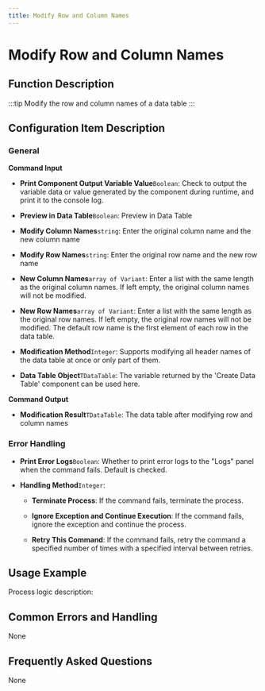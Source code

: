```yaml
---
title: Modify Row and Column Names
---
```


# Modify Row and Column Names

## Function Description

:::tip 
Modify the row and column names of a data table
:::

## Configuration Item Description

### General

**Command Input**

- **Print Component Output Variable Value**`Boolean`: Check to output the variable data or value generated by the component during runtime, and print it to the console log.

- **Preview in Data Table**`Boolean`: Preview in Data Table

- **Modify Column Names**`string`: Enter the original column name and the new column name

- **Modify Row Names**`string`: Enter the original row name and the new row name

- **New Column Names**`array of Variant`: Enter a list with the same length as the original column names. If left empty, the original column names will not be modified.

- **New Row Names**`array of Variant`: Enter a list with the same length as the original row names. If left empty, the original row names will not be modified. The default row name is the first element of each row in the data table.

- **Modification Method**`Integer`: Supports modifying all header names of the data table at once or only part of them.

- **Data Table Object**`TDataTable`: The variable returned by the 'Create Data Table' component can be used here.


**Command Output**

- **Modification Result**`TDataTable`: The data table after modifying row and column names


### Error Handling

- **Print Error Logs**`Boolean`: Whether to print error logs to the "Logs" panel when the command fails. Default is checked. 

- **Handling Method**`Integer`:

    - **Terminate Process**: If the command fails, terminate the process.

    - **Ignore Exception and Continue Execution**: If the command fails, ignore the exception and continue the process.

    - **Retry This Command**: If the command fails, retry the command a specified number of times with a specified interval between retries.

## Usage Example

Process logic description:

## Common Errors and Handling

None

## Frequently Asked Questions

None

